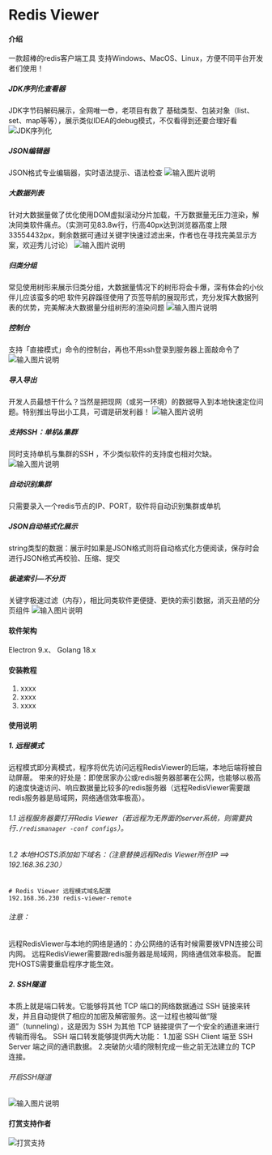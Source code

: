 # Redis Viewer

#### 介绍

一款超棒的redis客户端工具
支持Windows、MacOS、Linux，方便不同平台开发者们使用！

##### JDK序列化查看器
JDK字节码解码展示，全网唯一😎，老项目有救了
基础类型、包装对象（list、set、map等等），展示类似IDEA的debug模式，不仅看得到还要合理好看
![JDK序列化](https://foruda.gitee.com/images/1662602932900645594/474a2a84_968935.png "屏幕截图")

##### JSON编辑器
JSON格式专业编辑器，实时语法提示、语法检查
![输入图片说明](https://foruda.gitee.com/images/1662603092583364293/1ce522fb_968935.png "屏幕截图")

##### 大数据列表
针对大数据量做了优化使用DOM虚拟滚动分片加载，千万数据量无压力渲染，解决同类软件痛点。（实测可见83.8w行，行高40px达到浏览器高度上限33554432px，剩余数据可通过关键字快速过滤出来，作者也在寻找完美显示方案，欢迎秀儿讨论）
![输入图片说明](https://foruda.gitee.com/images/1662603298234763181/9a727658_968935.png "屏幕截图")

##### 归类分组
常见使用树形来展示归类分组，大数据量情况下的树形将会卡爆，深有体会的小伙伴儿应该蛮多的吧
软件另辟蹊径使用了页签导航的展现形式，充分发挥大数据列表的优势，完美解决大数据量分组树形的渲染问题
![输入图片说明](https://foruda.gitee.com/images/1662603364908166350/1d229ada_968935.png "屏幕截图")

##### 控制台
支持「直接模式」命令的控制台，再也不用ssh登录到服务器上面敲命令了
![输入图片说明](https://pic4.zhimg.com/v2-5f1d98f7ca2f833c06f60ee707fc8867_r.jpg "屏幕截图")

##### 导入导出
开发人员最想干什么？当然是把现网（或另一环境）的数据导入到本地快速定位问题。特别推出导出小工具，可谓是研发利器！
![输入图片说明](https://foruda.gitee.com/images/1662603483025666312/38ab8045_968935.png "屏幕截图")

##### 支持SSH：单机&集群
同时支持单机与集群的SSH ，不少类似软件的支持度也相对欠缺。
![输入图片说明](https://foruda.gitee.com/images/1662603540964783981/adf9738e_968935.png "屏幕截图")

##### 自动识别集群
只需要录入一个redis节点的IP、PORT，软件将自动识别集群或单机

##### JSON自动格式化展示
string类型的数据：展示时如果是JSON格式则将自动格式化方便阅读，保存时会进行JSON格式再校验、压缩、提交

##### 极速索引—不分页
关键字极速过滤（内存），相比同类软件更便捷、更快的索引数据，消灭丑陋的分页组件
![输入图片说明](https://pic4.zhimg.com/v2-8a20d3fbae16725a7102d4ab2efc313b_r.jpg)

#### 软件架构

Electron 9.x、
Golang 18.x

#### 安装教程

1.  xxxx
2.  xxxx
3.  xxxx

#### 使用说明

##### 1. 远程模式
远程模式即分离模式，程序将优先访问远程RedisViewer的后端，本地后端将被自动屏蔽。
带来的好处是：即使居家办公或redis服务器部署在公网，也能够以极高的速度快速访问、响应数据量比较多的redis服务器（远程RedisViewer需要跟redis服务器是局域网，网络通信效率极高）。
###### 1.1 远程服务器要打开Redis Viewer（若远程为无界面的server系统，则需要执行`./redismanager -conf configs`）。
###### 1.2 本地HOSTS添加如下域名：（注意替换远程Redis Viewer所在IP ==> 192.168.36.230）
```
# Redis Viewer 远程模式域名配置
192.168.36.230 redis-viewer-remote
```
###### 注意：
远程RedisViewer与本地的网络是通的：办公网络的话有时候需要拨VPN连接公司内网。
远程RedisViewer需要跟redis服务器是局域网，网络通信效率极高。
配置完HOSTS需要重启程序才能生效。

##### 2. SSH隧道
本质上就是端口转发。它能够将其他 TCP 端口的网络数据通过 SSH 链接来转发，并且自动提供了相应的加密及解密服务。这一过程也被叫做“隧道”（tunneling），这是因为 SSH 为其他 TCP 链接提供了一个安全的通道来进行传输而得名。 SSH 端口转发能够提供两大功能： 1.加密 SSH Client 端至 SSH Server 端之间的通讯数据。 2.突破防火墙的限制完成一些之前无法建立的 TCP 连接。
###### 开启SSH隧道
![输入图片说明](https://foruda.gitee.com/images/1662603540964783981/adf9738e_968935.png "屏幕截图")

#### 打赏支持作者
![打赏支持](https://foruda.gitee.com/images/1662602721400259841/0f2c822e_968935.png "请作者喝咖啡")